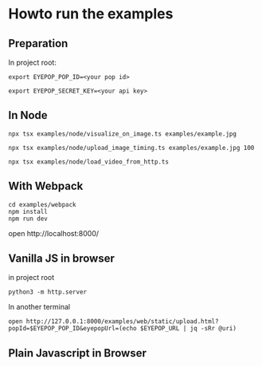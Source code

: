 # Howto run the examples
## Preparation
In project root:
```shell
export EYEPOP_POP_ID=<your pop id>
```
```shell
export EYEPOP_SECRET_KEY=<your api key>
```
## In Node
```shell
npx tsx examples/node/visualize_on_image.ts examples/example.jpg
```
```shell
npx tsx examples/node/upload_image_timing.ts examples/example.jpg 100
```
```shell
npx tsx examples/node/load_video_from_http.ts
```
## With Webpack
```shell
cd examples/webpack
npm install
npm run dev
```
open http://localhost:8000/
## Vanilla JS in browser
in project root
```shell
python3 -m http.server 
```
In another terminal
```shell
open http://127.0.0.1:8000/examples/web/static/upload.html?popId=$EYEPOP_POP_ID&eyepopUrl=(echo $EYEPOP_URL | jq -sRr @uri)
```
## Plain Javascript in Browser

